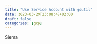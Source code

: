 ```yaml
---
title: "Use Service Account with gsutil"
date: 2023-03-29T23:08:45+02:00
draft: false
categories: [gcp]
---
```


Siema
